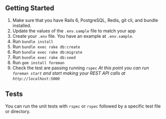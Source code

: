 
## Getting Started

1.  Make sure that you have Rails 6, PostgreSQL, Redis, git cli, and bundle installed.
3.  Update the values of the `.env.sample` file to match your app
4.  Create your `.env` file. You have an example at `.env.sample`.
5.  Run `bundle install`
6.  Run `bundle exec rake db:create`
7.  Run `bundle exec rake db:migrate`
8.  Run `bundle exec rake db:seed`
8.  Run `gem install foreman`
9.  Check the test are passing running `rspec`
    _At this point you can run `foreman start`  and start making your REST API calls at `http://localhost:5000`_

## Tests

You can run the unit tests with `rspec` or `rspec` followed by a specific test file or directory.
